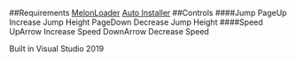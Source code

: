 ##Requirements
[MelonLoader](https://github.com/HerpDerpinstine/MelonLoader)
[Auto Installer](https://github.com/Slaynash/MelonLoaderAutoInstaller)
##Controls
####Jump
PageUp Increase Jump Height
PageDown Decrease Jump Height
####Speed
UpArrow Increase Speed
DownArrow Decrease Speed


Built in Visual Studio 2019
